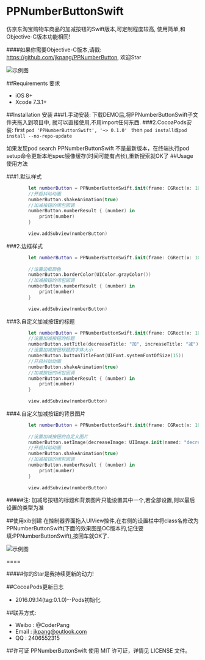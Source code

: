 # PPNumberButtonSwift
仿京东淘宝购物车商品的加减按钮的Swift版本,可定制程度较高, 使用简单,和Objective-C版本功能相同!

####如果你需要Objective-C版本,请戳: https://github.com/jkpang/PPNumberButton, 欢迎Star

![示例图](https://github.com/jkpang/PPNumberButton/blob/master/PPNumberButton.gif)

##Requirements 要求
* iOS 8+
* Xcode 7.3.1+

##Installation 安装
###1.手动安装:
下载DEMO后,将PPNumberButtonSwift子文件夹拖入到项目中, 就可以直接使用,不用import任何东西.
###2.CocoaPods安装:
first
`pod 'PPNumberButtonSwift', '~> 0.1.0' `
then
`pod install或pod install --no-repo-update`

如果发现pod search PPNumberButtonSwift 不是最新版本，在终端执行pod setup命令更新本地spec镜像缓存(时间可能有点长),重新搜索就OK了
##Usage 使用方法

###1.默认样式

```swift
        let numberButton = PPNumberButtonSwift.init(frame: CGRect(x: 100, y: 100, width: 110, height: 30))
        //开启抖动动画
        numberButton.shakeAnimation(true)
        //加减按钮的闭包回调
        numberButton.numberResult { (number) in
            print(number)
        }
        
        view.addSubview(numberButton)
```
###2.边框样式

```swift
        let numberButton = PPNumberButtonSwift.init(frame: CGRect(x: 100, y: 160, width: 200, height: 30))
        
        //设置边框颜色
        numberButton.borderColor(UIColor.grayColor())
        //加减按钮的闭包回调
        numberButton.numberResult { (number) in
            print(number)
        }
        
        view.addSubview(numberButton)
```
###3.自定义加减按钮的标题

```swift
        let numberButton = PPNumberButtonSwift.init(frame: CGRect(x: 100, y: 220, width: 150, height: 44))
        //设置加减按钮的标题
        numberButton.setTitle(decreaseTitle: "加", increaseTitle: "减")
        //设置加减按钮标题的字体大小
        numberButton.buttonTitleFont(UIFont.systemFontOfSize(15))
        //开启抖动动画
        numberButton.shakeAnimation(true)
        //加减按钮的闭包回调
        numberButton.numberResult { (number) in
            print(number)
        }
        
        view.addSubview(numberButton)

```
###4.自定义加减按钮的背景图片

```swift
        let numberButton = PPNumberButtonSwift.init(frame: CGRect(x: 100, y: 300, width: 100, height: 30))
        
        //设置加减按钮的自定义图片
        numberButton.setImage(decreaseImage: UIImage.init(named: "decrease_highlight")!, increaseImage: UIImage.init(named: "timeline_relationship_icon_addattention-1")!)
        //开启抖动动画
        numberButton.shakeAnimation(true)
        //加减按钮的闭包回调
        numberButton.numberResult { (number) in
            print(number)
        }
        
        view.addSubview(numberButton)


```
#####注: 加减号按钮的标题和背景图片只能设置其中一个,若全部设置,则以最后设置的类型为准

##使用xib创建
在控制器界面拖入UIView控件,在右侧的设置栏中将class名修改为PPNumberButtonSwift(下面的效果图是OC版本的,记住要填:PPNumberButtonSwift),按回车就OK了.

![示例图](https://github.com/jkpang/PPNumberButton/blob/master/photo.png)

====

#####你的Star是我持续更新的动力!

##CocoaPods更新日志

* 2016.09.14(tag:0.1.0)--Pods初始化

##联系方式:
* Weibo : @CoderPang
* Email : jkpang@outlook.com
* QQ : 2406552315

##许可证
PPNumberButtonSwift 使用 MIT 许可证，详情见 LICENSE 文件。


